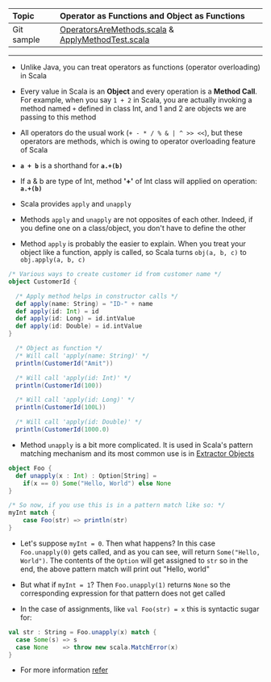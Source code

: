 | Topic | Operator as Functions and Object as Functions |
| :--- | :--- |
| Git sample | [OperatorsAreMethods.scala](https://github.com/inbravo/scala-src/blob/master/src/main/scala/com/inbravo/lang/OperatorsAreMethods.scala) & [ApplyMethodTest.scala](https://github.com/inbravo/scala-src/blob/master/src/main/scala/com/inbravo/lang/ApplyMethodTest.scala) |

---

*	Unlike Java, you can treat operators as functions (operator overloading) in Scala

*	Every value in Scala is an **Object** and every operation is a **Method Call**. For example, when you say `1 + 2` in Scala, you are actually invoking a method named `+` defined in class Int, and 1 and 2 are objects we are passing to this method

*	All operators do the usual work \(`+ - * / % & | ^ >> <<`\), but these operators are methods, which is owing to operator overloading feature of Scala

*	**`a + b`**  is a shorthand for **`a.+(b)`**

*	If a & b are type of Int, method **'+'** of Int class will applied on operation: **`a.+(b)`**

*	Scala provides `apply` and `unapply`

*	Methods `apply` and `unapply` are not opposites of each other. Indeed, if you define one on a class/object, you don't have to define the other

*	Method `apply` is probably the easier to explain. When you treat your object like a function, apply is called, so Scala turns `obj(a, b, c)` to `obj.apply(a, b, c)`

```scala
/* Various ways to create customer id from customer name */
object CustomerId {

  /* Apply method helps in constructor calls */
  def apply(name: String) = "ID-" + name
  def apply(id: Int) = id
  def apply(id: Long) = id.intValue
  def apply(id: Double) = id.intValue
}

  /* Object as function */
  /* Will call 'apply(name: String)' */
  println(CustomerId("Amit"))

  /* Will call 'apply(id: Int)' */
  println(CustomerId(100))

  /* Will call 'apply(id: Long)' */
  println(CustomerId(100L))

  /* Will call 'apply(id: Double)' */
  println(CustomerId(1000.0)
```

*	Method `unapply` is a bit more complicated. It is used in Scala's pattern matching mechanism and its most common use is in [Extractor Objects](http://www.scala-lang.org/old/node/112)

```scala
object Foo {
  def unapply(x : Int) : Option[String] = 
    if(x == 0) Some("Hello, World") else None
}

/* So now, if you use this is in a pattern match like so: */
myInt match {
    case Foo(str) => println(str)
}
```

*	Let's suppose `myInt = 0`. Then what happens? In this case `Foo.unapply(0)` gets called, and as you can see, will return `Some("Hello, World")`. The contents of the `Option` will get assigned to `str` so in the end, the above pattern match will print out "Hello, world"

*	But what if `myInt = 1`? Then `Foo.unapply(1)` returns `None` so the corresponding expression for that pattern does not get called

*	In the case of assignments, like `val Foo(str) = x` this is syntactic sugar for:

```scala
val str : String = Foo.unapply(x) match {
  case Some(s) => s
  case None    => throw new scala.MatchError(x)
}
```

* For more information [refer](http://www.scala-lang.org/old/node/112)
